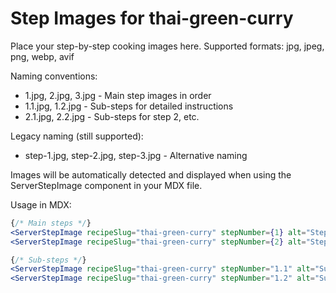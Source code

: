 # Step Images for thai-green-curry

Place your step-by-step cooking images here. Supported formats: jpg, jpeg, png, webp, avif

Naming conventions:
- 1.jpg, 2.jpg, 3.jpg - Main step images in order
- 1.1.jpg, 1.2.jpg - Sub-steps for detailed instructions
- 2.1.jpg, 2.2.jpg - Sub-steps for step 2, etc.

Legacy naming (still supported):
- step-1.jpg, step-2.jpg, step-3.jpg - Alternative naming

Images will be automatically detected and displayed when using the ServerStepImage component in your MDX file.

Usage in MDX:
```jsx
{/* Main steps */}
<ServerStepImage recipeSlug="thai-green-curry" stepNumber={1} alt="Step 1" />
<ServerStepImage recipeSlug="thai-green-curry" stepNumber={2} alt="Step 2" />

{/* Sub-steps */}
<ServerStepImage recipeSlug="thai-green-curry" stepNumber="1.1" alt="Sub-step 1.1" />
<ServerStepImage recipeSlug="thai-green-curry" stepNumber="1.2" alt="Sub-step 1.2" />
```
